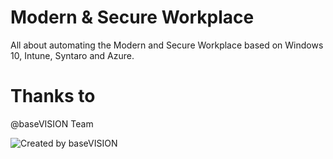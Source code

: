 
# Modern & Secure Workplace
All about automating the Modern and Secure Workplace based on Windows 10, Intune, Syntaro and Azure.

# Thanks to
@baseVISION Team

![Created by baseVISION](https://www.basevision.ch/wp-content/uploads/2015/12/baseVISION-Logo_RGB.png)
